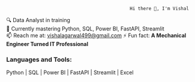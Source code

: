                                                   Hi there 👋, I'm Vishal  
🔍 Data Analyst in training  
🌱 Currently mastering Python, SQL, Power BI, FastAPI, Streamlit  
📫 Reach me at: vishalagarwal499@gmail.com
⚡ Fun fact: **A Mechanical Engineer Turned IT Professional**

### Languages and Tools:
Python | SQL | Power BI | FastAPI | Streamlit | Excel

